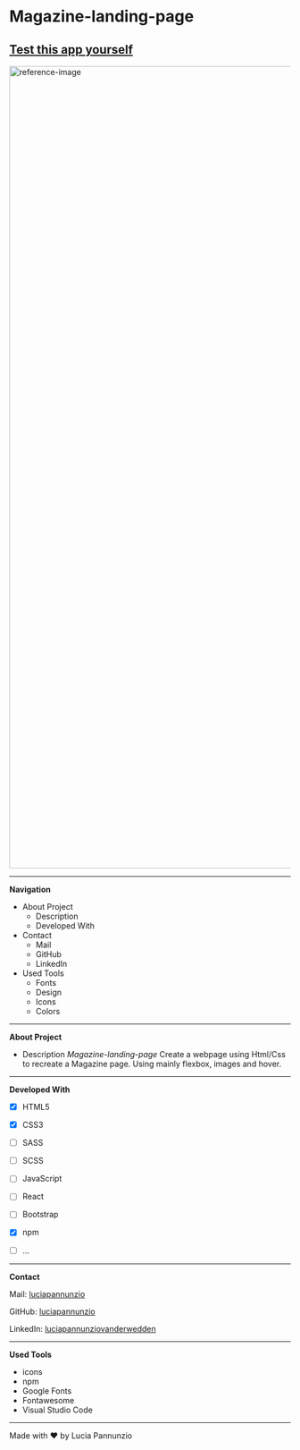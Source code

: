 # Magazine-landing-page

## [Test this app yourself]( https://luciapannunzio.github.io/Magazine-landing-page/)

<img width="1435" alt="reference-image" src="https://user-images.githubusercontent.com/89199990/153214633-92489d4c-5c8b-445f-9de1-080e191fa824.png">

* * *


**Navigation**
 - About Project
    - Description
    - Developed With
 - Contact
    - Mail
    - GitHub  
    - LinkedIn
 - Used Tools
    - Fonts
    - Design
    - Icons
    - Colors


* * *


**About Project**
 - Description
*Magazine-landing-page* Create a webpage using Html/Css to recreate a Magazine page. Using mainly flexbox, images and hover.

* * *


**Developed With**
 - [x] HTML5
 - [x] CSS3
 - [ ] SASS
 - [ ] SCSS
 - [ ] JavaScript
 - [ ] React
 - [ ] Bootstrap
 - [x] npm
 - [ ] ...
 
 
 * * *
 
 
**Contact**

Mail: [luciapannunzio](https://mail.google.com/mail/u/0/#inbox)

GitHub: [luciapannunzio](https://github.com/luciapannunzio/)

LinkedIn: [luciapannunziovanderwedden](https://www.linkedin.com/in/luciapannunziovanderwedden/)


* * *


**Used Tools**
- icons
- npm
- Google Fonts
- Fontawesome
- Visual Studio Code


* * *


Made with :heart: by Lucia Pannunzio
